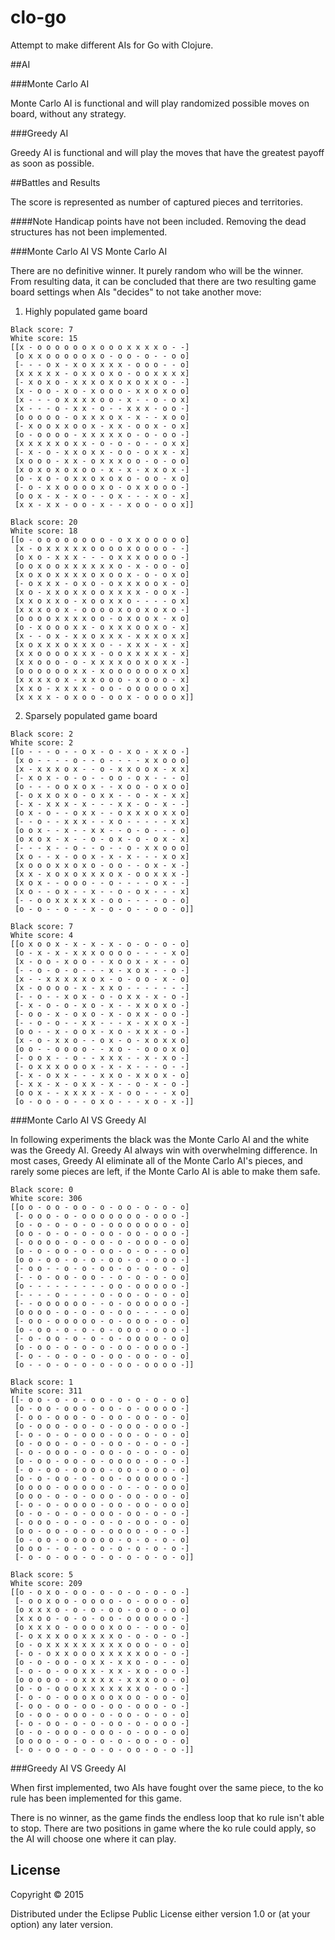 # clo-go

Attempt to make different AIs for Go with Clojure.

##AI

###Monte Carlo AI

Monte Carlo AI is functional and will play randomized possible moves on board, without any strategy.

###Greedy AI

Greedy AI is functional and will play the moves that have the greatest payoff as soon as possible.

##Battles and Results

The score is represented as number of captured pieces and territories.

####Note
Handicap points have not been included.
Removing the dead structures has not been implemented.


###Monte Carlo AI VS Monte Carlo AI

There are no definitive winner. It purely random who will be the winner. From resulting data, it can be concluded that there are two resulting game board settings when AIs "decides" to not take another move:

1. Highly populated game board
```
Black score: 7
White score: 15
[[x - o o o o o o x o o o x x x x o - -] 
 [o x x o o o o o x o - o o - o - - o o] 
 [- - - o x - x o x x x x - o o o - - o] 
 [x x x x x - o x x o x o - o o x x x x] 
 [- x o x o - x x x o x o x o x x o - -] 
 [x - o o - x o - x o o o - x x o x o o] 
 [x - - - o x x x x o o - x - - o - o x] 
 [x - - - o - x x - o - - x x x - o o -] 
 [o o o o o - o x x x o x - x - - x o o] 
 [- x o o x x o o x - x x - o o x - o x] 
 [o - o o o o - x x x x x o - o - o o -] 
 [x x x x x o x x - o - o - o - - o x x] 
 [- x - o - x x o x x - o o - o x x - x] 
 [x o o o - x x - o x x x o o - o - o o]
 [x o x o x o x o o - x - x - x x o x -]
 [o - x o - o x x o x o x o - o o - x o]
 [- o - x x o o o o x o - o x x o o o -] 
 [o o x - x - x o - - o x - - - x o - x] 
 [x x - x x - o o - x - - x o o - o o x]]

Black score: 20
White score: 18
[[o - o o o o o o o o - o x x o o o o o]
 [x - o x x x x x o o o o x o o o o - -] 
 [o x o - x x x - - - o x x x o o o o -] 
 [o o x o o x x x x x x o - x - o o - o] 
 [x o x o x x x x o x o o x - o - o x o] 
 [- o x x x - o x o - o x x x o o x - o] 
 [x o - x x o x x o o x x x x - o o x -] 
 [x x o x x o - x o o x x o - - - - o x] 
 [x x x o o x - o o o o x o o x o x o -] 
 [o o o o x x x x o o - o x o o x - x o] 
 [o - x o o o x x - o x x x o o x o - x] 
 [x - - o x - x x o x x x - x x x o x x] 
 [x o x x x o x x x o - - x x x - x - x] 
 [x x o o o o x x x - o o x x x x x - x] 
 [x x o o o - o - x x x x o o x o x x -] 
 [o o o o o o x x - x o o o o o o x o x] 
 [x x x x o x - x x o o o - x o o o - x] 
 [x x o - x x x x - o o - o o o o o o x] 
 [x x x x - o x o o - o o x - o o o o x]]
```

2. Sparsely populated game board

```
Black score: 2
White score: 2
[[o - - - o - - o x - o - x o - x x o -]
 [x o - - - - o - - o - - - - x x o o o] 
 [x - x x x o x - - o - x x o o x - x x] 
 [- x o x - o - o - - o o - o x - - - o] 
 [o - - - o o x o x - - x o o - o x o o] 
 [- o x x o x o - o x x - - o - x - x x] 
 [- x - x x x - x - - - x x - o - x - -] 
 [o x - o - - o x x - - o x x x o x x o] 
 [- - o - - x x x - - x o - - - - - x x] 
 [o o x - - x - - x x - - o - o - - - o] 
 [o x o x - x - - o - o x - o - o x - x] 
 [- - - x - - o - - o - - o - x x o o o] 
 [x o - - x - o o x - x - x - - - x o x]
 [x o o o x x o x o - o o - - o x - x -] 
 [x x - x o x o x x x o x - o o x x x -] 
 [x o x - - o o o - - o - - - - o x - -] 
 [x o - - o x - - x - - o - o x - - - x] 
 [- - o o x x x x x - o o - - - - o - o] 
 [o - o - - o - - x - o - o - - o o - o]]

Black score: 7
White score: 4
[[o x o o x - x - x - x - o - o - o - o]
 [o - x - x - x x x o o o o - - - - x o] 
 [x - o o - x o o - - x o o x - x - - o] 
 [- - o - o - o - - - x - x o x - - o -] 
 [x - - x x x x x o x - o - o o - x - o] 
 [x - o o o o - x - x x o - - - - - - -] 
 [- - o - - x o x - o - o x x - x - o -] 
 [- x - o - o - x o - x - - x x o x o -] 
 [- o o - x - o x o - x - o x x - o o -] 
 [- - o - o - - x x - - - x - x x o x -] 
 [o o - - x - o o x - x o - x x x - o -] 
 [x - o - x x o - - o x - o - x o x x o] 
 [o o - - o o o o - - x o - - o o o x o] 
 [- o o x - - o - - x x x - - x - x o -] 
 [- o x x x o o o x - x - x - - - o - -] 
 [- x - o x x - - - x x o - x x o x - o]
 [- x x - x - o x x - x - - o - x - o -] 
 [o o x - - x x x x - x - o o - - - x o] 
 [o - o o - o - - o x o - - - x o - x -]]
```

###Monte Carlo AI VS Greedy AI

In following experiments the black was the Monte Carlo AI and the white was the Greedy AI. Greedy AI always win with overwhelming difference. In most cases, Greedy AI eliminate all of the Monte Carlo AI's pieces, and rarely some pieces are left, if the Monte Carlo AI is able to make them safe.

```
Black score: 0
White score: 306
[[o o - o o - o o - o - o o - o - o - o]
 [- o o o - o - o o o o o o o - o o o -] 
 [o - o - o - o - o - o o o o o o o - o] 
 [o o - o - o - o - o o - o o - o o o -] 
 [- o o o o - o - o o - o - o o o - o o] 
 [o - o - o o - o - o o - o - o - - o o] 
 [o o - o o - o - o - o o - o - o o o -] 
 [- o o - - o - o - o o - o - o - o - o] 
 [- - o - o o - o o - - o - o - o - o o] 
 [o - - - - - - - - - o o - o o o o o -] 
 [- - - - o - - - - o - o o - o - o - o] 
 [- - o o o o o o - - o - o o o o o o -] 
 [o o o o - o - o - o - o o - - - - o o] 
 [- o o - o o o o o - o - o o o - o - o] 
 [o - o o - o - o - o - o o o - o o o -] 
 [- o - o o - o - o - o - o o o o - o o] 
 [o - o o - o - o - o - o o - o o o o -] 
 [- o - - o - o - o - o o - o o - o - o] 
 [o - - o - o - o - o - o o - o o o o -]]

Black score: 1
White score: 311
[[- o o - o - o - o o - o - o - o - o o]
 [o - o o - o o o - o o - o - o o o o -] 
 [- o o - o o o - o - o o - o o - o - o] 
 [o - o o o - o o - o - o o o - o o o -] 
 [- o - o - o - o o o - o o - o - o - o] 
 [o - o o o - o - o - o o - o - o - o -] 
 [- o - o o o - o - o o - o - o - o - o] 
 [o - o o - o o - o - o o o o - o - o -] 
 [- o - o o - o o o o - o o - o o o - o] 
 [o - o - o o - o - o o - o o o o o o -] 
 [o o o o - o o o o o - o - - o - o o o] 
 [o o o - o - o - o o o - o o - o o - o]
 [- o - o - o o o o - o o - o o - o o o] 
 [o - o - o - o - o o o - o o - o - o -] 
 [- o o o - o - o - o - o - o o - o - o] 
 [o o - o o - o - o - o o o o - o - o -] 
 [o - o o - o o o o o o - o - o - o - o] 
 [o o o - - o - o - o - o - o - o - o -] 
 [- o - o - o o - o - o - o - o - o - o]]

Black score: 5
White score: 209
[[o - o x o - o o - o - o - o - o - o -]
 [- o o x o o - o o o o - o - o o o - o] 
 [o x x x o - o - o - o o - o o o - o o] 
 [x x o o - o - o - o o - o o o o o o -] 
 [o x x x o - o o o o x o o - - o o - o] 
 [- o x x x o o x x x x o - o - o - o -] 
 [o - o x x x x x x x x x o o o - o - o] 
 [- o - o x x o o o x x x x x o o - o -] 
 [o - o - o o - o x x - x x o - o - - o] 
 [- o - o - o o x x - x x - x o - o o -] 
 [o o o o o - o x x x x - x x x o o - o] 
 [o - o - o o o x x x x x x x o - o o -] 
 [- o - o - o o o x o o x o o - o o - o] 
 [- o o - o o - o o - o o - o o o - o -] 
 [o - o o - o o o - o - o o - o - o - o] 
 [- o - o o - o - o - o o - o - o o o -] 
 [o - o - o o o - o o o - o - o o - o o] 
 [o o o o - o - o - o - o - o o - o - o] 
 [- o - o o - o - o - o - o o - o - o -]]
 ```

###Greedy AI VS Greedy AI

When first implemented, two AIs have fought over the same piece, to the ko rule has been implemented for this game.

There is no winner, as the game finds the endless loop that ko rule isn't able to stop. There are two positions in game where the ko rule could apply, so the AI will choose one where it can play.

 
## License

Copyright © 2015

Distributed under the Eclipse Public License either version 1.0 or (at
your option) any later version.
